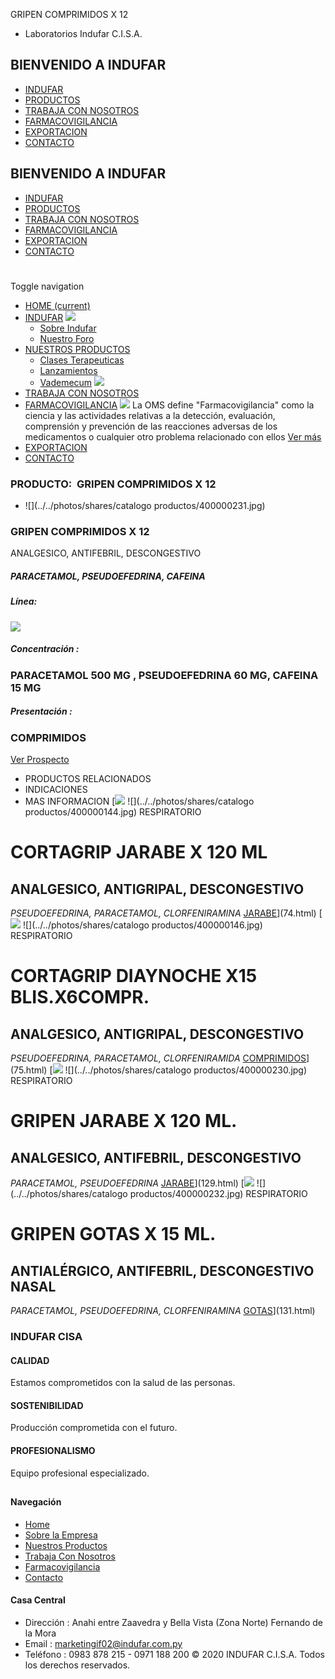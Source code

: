 GRIPEN COMPRIMIDOS X 12
- Laboratorios Indufar C.I.S.A.
## BIENVENIDO A INDUFAR
* [INDUFAR](130.html#)
* [PRODUCTOS](130.html#)
* [TRABAJA CON NOSOTROS](130.html#)
* [FARMACOVIGILANCIA](130.html#)
* [EXPORTACION](130.html#)
* [CONTACTO](130.html#)
## BIENVENIDO A INDUFAR
* [INDUFAR](../../index.html)
* [PRODUCTOS](../../productos.html)
* [TRABAJA CON NOSOTROS](../../trabaja_con_nosotros.html)
* [FARMACOVIGILANCIA](../../farmacovigilancia.html)
* [EXPORTACION](../../exportacion.html)
* [CONTACTO](../../contacto.html)
# 
Toggle navigation
* [HOME (current)](../../index.html)
* [INDUFAR](130.html#) 
  [![ ](../../photos/shares/Sistema/Menu/indufar_menul.jpg)](../../institucional.html)
  - [Sobre Indufar](../../institucional.html)
  - [Nuestro Foro](../../blog.html)
* [NUESTROS PRODUCTOS](130.html#) 
  - [Clases Terapeuticas](../clases_terapeuticas.html)
  - [Lanzamientos](../lanzamientos.html)
  - [Vademecum](../../productos.html)
  [![ ](../../photos/shares/Sistema/Menu/productos.png)](../../productos.html)
* [TRABAJA CON NOSOTROS](../../trabaja_con_nosotros.html)
* [FARMACOVIGILANCIA](130.html#) 
  [![ ](../../photos/shares/Sistema/Menu/TUBOS.png)](../../farmacovigilancia.html)
  La OMS define "Farmacovigilancia" como la ciencia y las actividades relativas a la detección, evaluación, comprensión y prevención de las reacciones adversas de los medicamentos o cualquier otro problema relacionado con ellos
  [Ver más](../../farmacovigilancia.html)
* [EXPORTACION](../../exportacion.html)
* [CONTACTO](../../contacto.html)
### PRODUCTO:  GRIPEN COMPRIMIDOS X 12
* ![](../../photos/shares/catalogo productos/400000231.jpg)
### **GRIPEN COMPRIMIDOS X 12**
ANALGESICO, ANTIFEBRIL, DESCONGESTIVO
##### **PARACETAMOL, PSEUDOEFEDRINA, CAFEINA**
##### **Línea:**
[![](../../photos/shares/Laboratorios/lab_medical.png)](../linea/2.html)
##### **Concentración :**
### PARACETAMOL 500 MG , PSEUDOEFEDRINA 60 MG, CAFEINA 15 MG
##### **Presentación :**
### COMPRIMIDOS
[Ver Prospecto](https://www.indufar.com.py/files/shares/prospectos/400000231.pdf)
* PRODUCTOS RELACIONADOS
* INDICACIONES
* MAS INFORMACION
[![](../../photos/shares/Laboratorios/lab_indufar.png)
![](../../photos/shares/catalogo productos/400000144.jpg)
RESPIRATORIO
# CORTAGRIP JARABE X 120 ML
## ANALGESICO, ANTIGRIPAL, DESCONGESTIVO
*PSEUDOEFEDRINA, PARACETAMOL, CLORFENIRAMINA*
[JARABE](130.html#)](74.html)
[![](../../photos/shares/Laboratorios/lab_indufar.png)
![](../../photos/shares/catalogo productos/400000146.jpg)
RESPIRATORIO
# CORTAGRIP DIAYNOCHE X15 BLIS.X6COMPR.
## ANALGESICO, ANTIGRIPAL, DESCONGESTIVO
*PSEUDOEFEDRINA, PARACETAMOL, CLORFENIRAMIDA*
[COMPRIMIDOS](130.html#)](75.html)
[![](../../photos/shares/Laboratorios/lab_medical.png)
![](../../photos/shares/catalogo productos/400000230.jpg)
RESPIRATORIO
# GRIPEN JARABE X 120 ML.
## ANALGESICO, ANTIFEBRIL, DESCONGESTIVO
*PARACETAMOL, PSEUDOEFEDRINA*
[JARABE](130.html#)](129.html)
[![](../../photos/shares/Laboratorios/lab_medical.png)
![](../../photos/shares/catalogo productos/400000232.jpg)
RESPIRATORIO
# GRIPEN GOTAS X 15 ML.
## ANTIALÉRGICO, ANTIFEBRIL, DESCONGESTIVO NASAL
*PARACETAMOL, PSEUDOEFEDRINA, CLORFENIRAMINA*
[GOTAS](130.html#)](131.html)
### INDUFAR CISA
#### CALIDAD
Estamos comprometidos con la salud de las personas.
#### SOSTENIBILIDAD
Producción comprometida con el futuro.
#### PROFESIONALISMO
Equipo profesional especializado.
## 
#### Navegación
* [Home](../../index.html)
* [Sobre la Empresa](../../institucional.html)
* [Nuestros Productos](../../productos.html)
* [Trabaja Con Nosotros](../../trabaja_con_nosotros.html)
* [Farmacovigilancia](../../farmacovigilancia.html)
* [Contacto](../../contacto.html)
#### Casa Central
* Dirección : Anahi entre Zaavedra y Bella Vista (Zona Norte) Fernando de la Mora
* Email : [marketingif02@indufar.com.py](mailto:marketingif02@indufar.com.py)
* Teléfono : 0983 878 215 - 0971 188 200
© 2020 INDUFAR C.I.S.A. Todos los derechos reservados.